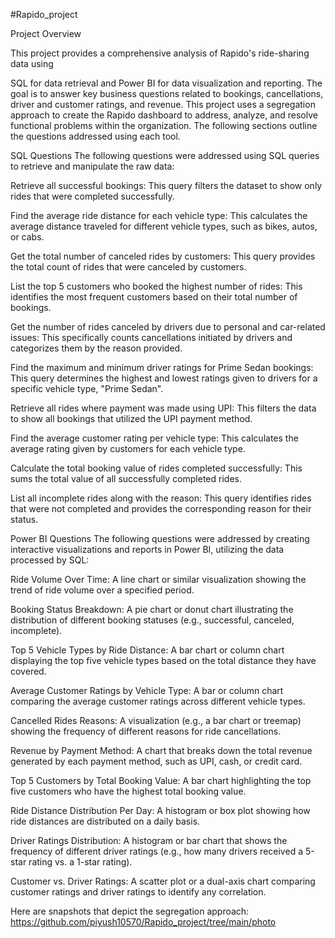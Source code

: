 #Rapido_project


Project Overview 

This project provides a comprehensive analysis of Rapido's ride-sharing data using

SQL for data retrieval and Power BI for data visualization and reporting. The goal is to answer key business questions related to bookings, cancellations, driver and customer ratings, and revenue. This project uses a segregation approach to create the Rapido dashboard to address, analyze, and resolve functional problems within the organization. The following sections outline the questions addressed using each tool.

SQL Questions The following questions were addressed using SQL queries to retrieve and manipulate the raw data:

Retrieve all successful bookings: This query filters the dataset to show only rides that were completed successfully.

Find the average ride distance for each vehicle type: This calculates the average distance traveled for different vehicle types, such as bikes, autos, or cabs.

Get the total number of canceled rides by customers: This query provides the total count of rides that were canceled by customers.

List the top 5 customers who booked the highest number of rides: This identifies the most frequent customers based on their total number of bookings.

Get the number of rides canceled by drivers due to personal and car-related issues: This specifically counts cancellations initiated by drivers and categorizes them by the reason provided.

Find the maximum and minimum driver ratings for Prime Sedan bookings: This query determines the highest and lowest ratings given to drivers for a specific vehicle type, "Prime Sedan".

Retrieve all rides where payment was made using UPI: This filters the data to show all bookings that utilized the UPI payment method.

Find the average customer rating per vehicle type: This calculates the average rating given by customers for each vehicle type.

Calculate the total booking value of rides completed successfully: This sums the total value of all successfully completed rides.

List all incomplete rides along with the reason: This query identifies rides that were not completed and provides the corresponding reason for their status.

Power BI Questions The following questions were addressed by creating interactive visualizations and reports in Power BI, utilizing the data processed by SQL:

Ride Volume Over Time: A line chart or similar visualization showing the trend of ride volume over a specified period.

Booking Status Breakdown: A pie chart or donut chart illustrating the distribution of different booking statuses (e.g., successful, canceled, incomplete).

Top 5 Vehicle Types by Ride Distance: A bar chart or column chart displaying the top five vehicle types based on the total distance they have covered.

Average Customer Ratings by Vehicle Type: A bar or column chart comparing the average customer ratings across different vehicle types.

Cancelled Rides Reasons: A visualization (e.g., a bar chart or treemap) showing the frequency of different reasons for ride cancellations.

Revenue by Payment Method: A chart that breaks down the total revenue generated by each payment method, such as UPI, cash, or credit card.

Top 5 Customers by Total Booking Value: A bar chart highlighting the top five customers who have the highest total booking value.

Ride Distance Distribution Per Day: A histogram or box plot showing how ride distances are distributed on a daily basis.

Driver Ratings Distribution: A histogram or bar chart that shows the frequency of different driver ratings (e.g., how many drivers received a 5-star rating vs. a 1-star rating).

Customer vs. Driver Ratings: A scatter plot or a dual-axis chart comparing customer ratings and driver ratings to identify any correlation.

Here are snapshots that depict the segregation approach: 
https://github.com/piyush10570/Rapido_project/tree/main/photo
